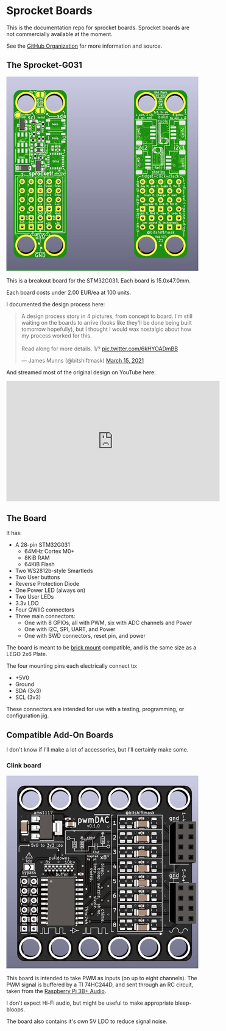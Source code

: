 # Sprocket Boards

This is the documentation repo for sprocket boards. Sprocket boards are not commercially available at the moment.

See the [GitHub Organization](https://github.com/sprocket-board/) for more information and source.

## The Sprocket-G031

![Sprocket Board Renders](./images/sprocket-renders.jpg)

This is a breakout board for the STM32G031. Each board is 15.0x47.0mm.

Each board costs under 2.00 EUR/ea at 100 units.

I documented the design process here:

<blockquote class="twitter-tweet"><p lang="en" dir="ltr">A design process story in 4 pictures, from concept to board. I&#39;m still waiting on the boards to arrive (looks like they&#39;ll be done being built tomorrow hopefully), but I thought I would wax nostalgic about how my process worked for this.<br><br>Read along for more details. 1/? <a href="https://t.co/6kHYOADmBB">pic.twitter.com/6kHYOADmBB</a></p>&mdash; James Munns (@bitshiftmask) <a href="https://twitter.com/bitshiftmask/status/1371607069611200514?ref_src=twsrc%5Etfw">March 15, 2021</a></blockquote> <script async src="https://platform.twitter.com/widgets.js" charset="utf-8"></script>

And streamed most of the original design on YouTube here:

<iframe width="560" height="315" src="https://www.youtube.com/embed/K3h69aeZh9U?start=405" title="YouTube video player" frameborder="0" allow="accelerometer; autoplay; clipboard-write; encrypted-media; gyroscope; picture-in-picture" allowfullscreen></iframe>

## The Board

It has:

* A 28-pin STM32G031
    * 64MHz Cortex M0+
    * 8KiB RAM
    * 64KiB Flash
* Two WS2812b-style Smartleds
* Two User buttons
* Reverse Protection Diode
* One Power LED (always on)
* Two User LEDs
* 3.3v LDO
* Four QWIIC connectors
* Three main connectors:
    * One with 8 GPIOs, all with PWM, six with ADC channels and Power
    * One with I2C, SPI, UART, and Power
    * One with SWD connectors, reset pin, and power

The board is meant to be [brick mount](https://lab.jamesmunns.com/projects/brick-mount/) compatible, and is the same size as a LEGO 2x6 Plate.

The four mounting pins each electrically connect to:

* +5V0
* Ground
* SDA (3v3)
* SCL (3v3)

These connectors are intended for use with a testing, programming, or configuration jig.

## Compatible Add-On Boards

I don't know if I'll make a lot of accessories, but I'll certainly make some.

### Clink board

![clink board render](./images/clink-render.jpg)

This board is intended to take PWM as inputs (on up to eight channels). The PWM signal is buffered by a TI 74HC244D, and sent through an RC circuit, taken from the [Raspberry Pi 3B+ Audio](https://hackaday.com/2018/07/13/behind-the-pin-how-the-raspberry-pi-gets-its-audio/).

I don't expect Hi-Fi audio, but might be useful to make appropriate bleep-bloops.

The board also contains it's own 5V LDO to reduce signal noise.

